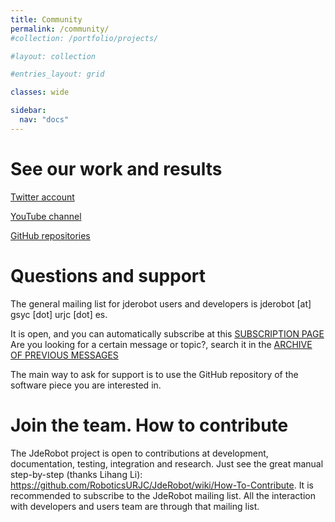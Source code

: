 ```yaml
---
title: Community
permalink: /community/
#collection: /portfolio/projects/

#layout: collection

#entries_layout: grid

classes: wide

sidebar:
  nav: "docs"
---
```



# See our work and results

[Twitter account](https://twitter.com/jderobot)

[YouTube channel](https://www.youtube.com/channel/UCgmUgpircYAv_QhLQziHJOQ)

[GitHub repositories](https://github.com/JdeRobot)



# Questions and support

The general mailing list for jderobot users and developers is jderobot [at] gsyc [dot] urjc [dot] es.

It is open, and you can automatically subscribe at this [SUBSCRIPTION PAGE](https://gsyc.urjc.es/cgi-bin/mailman/listinfo/jde-developers)
Are you looking for a certain message or topic?, search it in the [ARCHIVE OF PREVIOUS MESSAGES](http://jderobot-developer-list.2315034.n4.nabble.com/)

The main way to ask for support is to use the GitHub repository of the software piece you are interested in.



# Join the team. How to contribute

The JdeRobot project is open to contributions at development, documentation, testing, integration and research. Just see the great manual step-by-step (thanks Lihang Li): https://github.com/RoboticsURJC/JdeRobot/wiki/How-To-Contribute. It is recommended to subscribe to the JdeRobot mailing list. All the interaction with developers and users team are through that mailing list.
